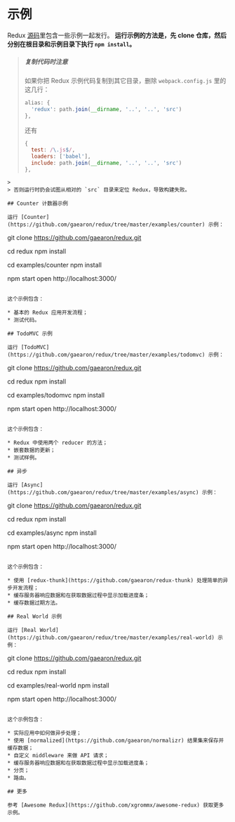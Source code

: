 # 示例

Redux [源码](https://github.com/gaearon/redux/tree/master/examples)里包含一些示例一起发行。 
**运行示例的方法是，先 clone 仓库，然后分别在根目录和示例目录下执行 `npm install`。**

>##### 复制代码时注意
>如果你把 Redux 示例代码复制到其它目录，删除 `webpack.config.js` 里的这几行：
>
>```js
>alias: {
>   'redux': path.join(__dirname, '..', '..', 'src')
>},
>```
>还有
>```js
>{
>   test: /\.js$/,
>   loaders: ['babel'],
>   include: path.join(__dirname, '..', '..', 'src')
>},
```
>
> 否则运行时扔会试图从相对的 `src` 目录来定位 Redux，导致构建失败。

## Counter 计数器示例

运行 [Counter](https://github.com/gaearon/redux/tree/master/examples/counter) 示例：

```
git clone https://github.com/gaearon/redux.git

cd redux
npm install

cd examples/counter
npm install

npm start
open http://localhost:3000/
```

这个示例包含：

* 基本的 Redux 应用开发流程；
* 测试代码。

## TodoMVC 示例

运行 [TodoMVC](https://github.com/gaearon/redux/tree/master/examples/todomvc) 示例：

```
git clone https://github.com/gaearon/redux.git

cd redux
npm install

cd examples/todomvc
npm install

npm start
open http://localhost:3000/
```

这个示例包含：

* Redux 中使用两个 reducer 的方法；
* 嵌套数据的更新；
* 测试样例。

## 异步

运行 [Async](https://github.com/gaearon/redux/tree/master/examples/async) 示例：

```
git clone https://github.com/gaearon/redux.git

cd redux
npm install

cd examples/async
npm install

npm start
open http://localhost:3000/
```

这个示例包含：

* 使用 [redux-thunk](https://github.com/gaearon/redux-thunk) 处理简单的异步开发流程；
* 缓存服务器响应数据和在获取数据过程中显示加载进度条；
* 缓存数据过期方法。

## Real World 示例

运行 [Real World](https://github.com/gaearon/redux/tree/master/examples/real-world) 示例：

```
git clone https://github.com/gaearon/redux.git

cd redux
npm install

cd examples/real-world
npm install

npm start
open http://localhost:3000/
```

这个示例包含：

* 实际应用中如何做异步处理；
* 使用 [normalized](https://github.com/gaearon/normalizr) 结果集来保存并缓存数据；
* 自定义 middleware 来做 API 请求；
* 缓存服务器响应数据和在获取数据过程中显示加载进度条；
* 分页；
* 路由。

## 更多

参考 [Awesome Redux](https://github.com/xgrommx/awesome-redux) 获取更多示例。
